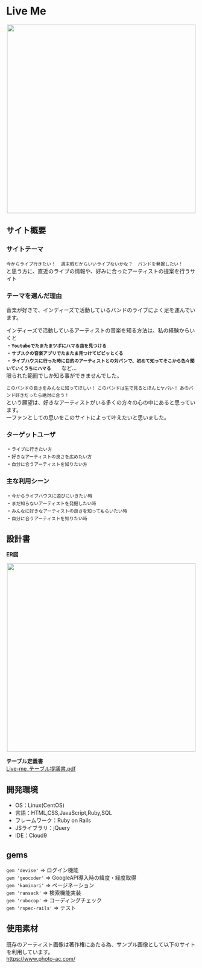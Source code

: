 # Live Me
<div align="center">
  <img src="https://user-images.githubusercontent.com/97089962/186897264-e613b22c-5042-42eb-be0b-5ef6d58f2111.png" width="500x500">
</div>

## サイト概要

### サイトテーマ
`今からライブ行きたい！`　`週末暇だからいいライブないかな？`　`バンドを発掘したい！`<br>
と思う方に、直近のライブの情報や、好みに合ったアーティストの提案を行うサイト

### テーマを選んだ理由
音楽が好きで、インディーズで活動しているバンドのライブによく足を運んでいます。<br>

インディーズで活動しているアーティストの音楽を知る方法は、私の経験からいくと<br>
・**`Youtubeでたまたまツボにハマる曲を見つける`**<br>
・**`サブスクの音楽アプリでたまたま見つけてビビッとくる`**<br>
・**`ライブハウスに行った時に目的のアーティストとの対バンで、初めて知ってそこから色々聞いていくうちにハマる`**　　など...<br>
限られた範囲でしか知る事ができませんでした。

`このバンドの良さをみんなに知ってほしい！` `このバンドは生で見るとほんとヤバい！` `あのバンド好きだったら絶対に合う！`　<br>
という願望は、好きなアーティストがいる多くの方々の心の中にあると思っています。<br>
一ファンとしての思いをこのサイトによって叶えたいと思いました。


### ターゲットユーザ
・`ライブに行きたい方`<br>
・`好きなアーティストの良さを広めたい方`<br>
・`自分に合うアーティストを知りたい方`

### 主な利用シーン
・`今からライブハウスに遊びにいきたい時`<br>
・`まだ知らないアーティストを発掘したい時`<br>
・`みんなに好きなアーティストの良さを知ってもらいたい時`<br>
・`自分に合うアーティストを知りたい時`<br>

## 設計書
**ER図**
<div align="center">
  <img src="https://user-images.githubusercontent.com/97089962/185774105-ecace0d6-a33a-4946-8563-1f41865f8950.jpg" width="500x500">
</div> 

**テーブル定義書**<br>
[Live-me_テーブル提議書.pdf](https://github.com/yukiya0330/Live_me/files/9388368/Live-me_.2.pdf)

## 開発環境
- OS：Linux(CentOS)
- 言語：HTML,CSS,JavaScript,Ruby,SQL
- フレームワーク：Ruby on Rails
- JSライブラリ：jQuery
- IDE：Cloud9

## gems
`gem 'devise'`      => ログイン機能<br>
`gem 'geocoder'`    => GoogleAPI導入時の緯度・経度取得<br>
`gem 'kaminari'`    => ページネーション<br>
`gem 'ransack'`     => 検索機能実装<br>
`gem 'rubocop'`     => コーディングチェック<br>
`gem 'rspec-rails'` => テスト<br>

## 使用素材
既存のアーティスト画像は著作権にあたる為、サンプル画像として以下のサイトを利用しています。<br>
https://www.photo-ac.com/
